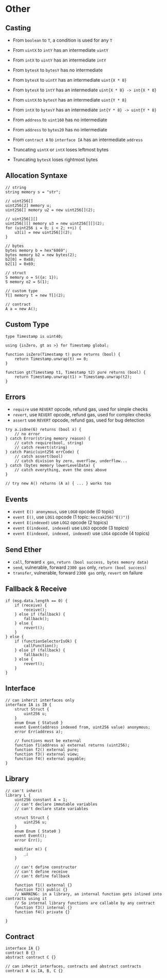 # Other

## Casting

- From `boolean` to `T`, a condition is used for any `T`

- From `uintX` to `intY` has an intermediate `uintY`
- From `intX` to `uintY` has an intermediate `intY`

- From `bytesX` to `bytesY` has no intermediate

- From `bytesX` to `uintY` has an intermediate `uint{X * 8}`
- From `bytesX` to `intY` has an intermediate `uint{X * 8} -> int{X * 8}`

- From `uintX` to `bytesY` has an intermediate `uint{Y * 8}`
- From `intX` to `bytesY` has an intermediate `int{Y * 8} -> uint{Y * 8}`

- From `address` to `uint160` has no intermediate
- From `address` to `bytes20` has no intermediate

- From `contract A` to `interface IA` has an intermediate `address`

- Truncating `uintX` or `intX` loses leftmost bytes
- Truncating `bytesX` loses rightmost bytes

## Allocation Syntaxe

```solidity
// string
string memory s = "str";

// uint256[]
uint256[2] memory u;
uint256[] memory u2 = new uint256[](2);

// uint256[][]
uint256[][] memory u3 = new uint256[][](2);
for (uint256 i = 0; i < 2; ++i) {
    u3[i] = new uint256[](2);
}

// bytes
bytes memory b = hex"6869";
bytes memory b2 = new bytes(2);
b2[0] = 0x68;
b2[1] = 0x69;

// struct
S memory o = S({a: 1});
S memory o2 = S(1);

// custom type
T[] memory t = new T[](2);

// contract
A a = new A();
```

## Custom Type

```solidity
type Timestamp is uint40;

using {isZero, gt as >} for Timestamp global;

function isZero(Timestamp t) pure returns (bool) {
    return Timestamp.unwrap(t) == 0;
}

function gt(Timestamp t1, Timestamp t2) pure returns (bool) {
    return Timestamp.unwrap(t1) > Timestamp.unwrap(t2);
}
```

## Errors

- `require` use `REVERT` opcode, refund gas, used for simple checks
- `revert`, use `REVERT` opcode, refund gas, used for complex checks
- `assert` use `REVERT` opcode, refund gas, used for bug detection

```solidity
try a.isOne(6) returns (bool x) {
    // no error
} catch Error(string memory reason) {
    // catch require(bool, string)
    // catch revert(string)
} catch Panic(uint256 errCode) {
    // catch assert(bool)
    // catch division by zero, overflow, underflow...
} catch (bytes memory lowerLevelData) {
    // catch everything, even the ones above
}

// try new A() returns (A a) { ... } works too
```

## Events

- `event E() anonymous`, use `LOG0` opcode (0 topic)
- `event E()`, use `LOG1` opcode (1 topic: `keccak256("E()")`)
- `event E(indexed)` use `LOG2` opcode (2 topics)
- `event E(indexed, indexed)` use `LOG3` opcode (3 topics)
- `event E(indexed, indexed, indexed)` use `LOG4` opcode (4 topics)

## Send Ether

- `call`, forward `x gas`, `return (bool success, bytes memory data)`
- `send`, vulnerable, forward `2300 gas` only, `return (bool success)`
- `transfer`, vulnerable, forward `2300 gas` only, `revert` on failure

## Fallback & Receive

```solidity
if (msg.data.length == 0) {
    if (receive) {
        receive();
    } else if (fallback) {
        fallback();
    } else {
        revert();
    }
} else {
    if (functionSelectorIsOk) {
        callFunction();
    } else if (fallback) {
        fallback();
    } else {
        revert();
    }
}
```

## Interface

```solidity
// can inherit interfaces only
interface IA is IB {
    struct Struct {
        uint256 u;
    }
    enum Enum { Status0 }
    event Event(address indexed from, uint256 value) anonymous;
    error Err(address a);

    // functions must be external
    function f1(address a) external returns (uint256);
    function f2() external pure;
    function f3() external view;
    function f4() external payable;
}
```

## Library

```solidity
// can't inherit
library L {
    uint256 constant A = 1;
    // can't declare immutable variables
    // can't declare state variables

    struct Struct {
        uint256 u;
    }
    enum Enum { State0 }
    event Event();
    error Err();

    modifier m() {
        _;
    }

    // can't define constructor
    // can't define receive
    // can't define fallback

    function f1() external {}
    function f2() public {}
    // WARNING: in a library, an internal function gets inlined into contracts using it
    // So internal library functions are callable by any contract
    function f3() internal {}
    function f4() private {}

}
```

## Contract

```solidity
interface IA {}
contract B {}
abstract contract C {}

// can inherit interfaces, contracts and abstract contracts
contract A is IA, B, C {}
```
